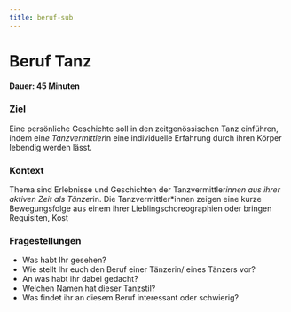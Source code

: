 ```yaml
---
title: beruf-sub
---
```


# Beruf Tanz

#### Dauer: 45 Minuten

### Ziel

Eine persönliche Geschichte soll in den zeitgenössischen Tanz einführen, indem ein*e Tanzvermittler*in eine individuelle Erfahrung durch ihren Körper lebendig werden lässt.   

### Kontext

Thema sind Erlebnisse und Geschichten der Tanzvermittler*innen aus ihrer aktiven Zeit als Tänzer*in. Die Tanzvermittler*innen zeigen eine kurze Bewegungsfolge aus einem ihrer Lieblingschoreographien oder bringen Requisiten, Kost

### Fragestellungen

* Was habt Ihr gesehen?
* Wie stellt Ihr euch den Beruf einer Tänzerin/ eines Tänzers vor?
* An was habt ihr dabei gedacht?
* Welchen Namen hat dieser Tanzstil?
* Was findet ihr an diesem Beruf interessant oder schwierig?
